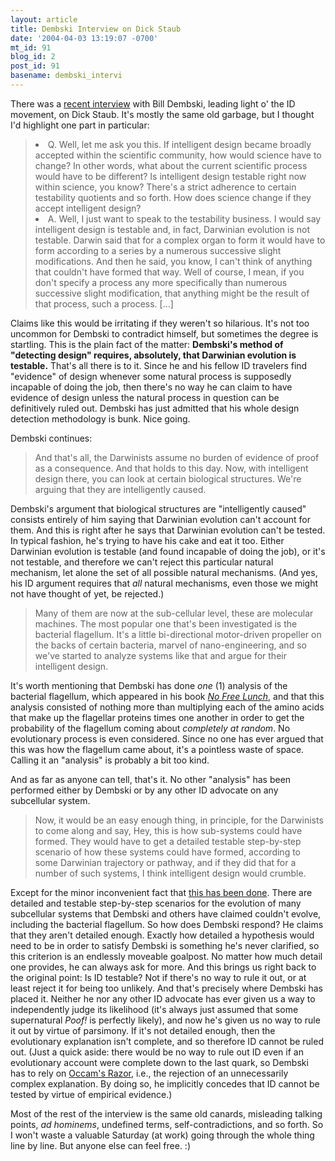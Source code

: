 ```yaml
---
layout: article
title: Dembski Interview on Dick Staub
date: '2004-04-03 13:19:07 -0700'
mt_id: 91
blog_id: 2
post_id: 91
basename: dembski_intervi
---
```

There was a <a href="http://www.dickstaub.com/culturewatch.php?record_id=628" target="new">recent interview</a> with Bill Dembski, leading light o' the ID movement, on Dick Staub.  It's mostly the same old garbage, but I thought I'd highlight one part in particular:
<blockquote><li>Q. Well, let me ask you this. If intelligent design became broadly accepted within the scientific community, how would science have to change? In other words, what about the current scientific process would have to be different? Is intelligent design testable right now within science, you know? There's a strict adherence to certain testability quotients and so forth. How does science change if they accept intelligent design?
<li>A. Well, I just want to speak to the testability business. I would say intelligent design is testable and, in fact, Darwinian evolution is not testable. Darwin said that for a complex organ to form it would have to form according to a series by a numerous successive slight modifications. And then he said, you know, I can't think of anything that couldn't have formed that way. Well of course, I mean, if you don't specify a process any more specifically than numerous successive slight modification, that anything might be the result of that process, such a process. [...]</blockquote>

Claims like this would be irritating if they weren't so hilarious.  It's not too uncommon for Dembski to contradict himself, but sometimes the degree is startling.  This is the plain fact of the matter:  <b>Dembski's method of "detecting design" requires, absolutely, that Darwinian evolution is testable.</b>  That's all there is to it.  Since he and his fellow ID travelers find "evidence" of design whenever some natural process is supposedly incapable of doing the job, then there's no way he can claim to have evidence of design unless the natural process in question can be definitively ruled out.  Dembski has just admitted that his whole design detection methodology is bunk.  Nice going.  

<!--more-->

Dembski continues:

<blockquote><p>And that's all, the Darwinists assume no burden of evidence of proof as a consequence. And that holds to this day. Now, with intelligent design there, you can look at certain biological structures. We're arguing that they are intelligently caused.</blockquote>

Dembski's argument that biological structures are "intelligently caused" consists entirely of him saying that Darwinian evolution can't account for them.  And this is right after he says that Darwinian evolution can't be tested.  In typical fashion, he's trying to have his cake and eat it too.  Either Darwinian evolution is testable (and found incapable of doing the job), or it's not testable, and therefore we can't reject this particular natural mechanism, let alone the set of all possible natural mechanisms.  (And yes, his ID argument requires that <i>all</i> natural mechanisms, even those we might not have thought of yet, be rejected.)     

<blockquote><p>Many of them are now at the sub-cellular level, these are molecular machines. The most popular one that's been investigated is the bacterial flagellum. It's a little bi-directional motor-driven propeller on the backs of certain bacteria, marvel of nano-engineering, and so we've started to analyze systems like that and argue for their intelligent design.</blockquote>

It's worth mentioning that Dembski has done <i>one</i> (1) analysis of the bacterial flagellum, which appeared in his book <a href="http://www.talkorigins.org/design/faqs/nfl/#torn" target="new"><i>No Free Lunch</i></a>, and that this analysis consisted of nothing more than multiplying each of the amino acids that make up the flagellar proteins times one another in order to get the probability of the flagellum coming about <i>completely at random</i>.  No evolutionary process is even considered.  Since no one has ever argued that this was how the flagellum came about, it's a pointless waste of space.  Calling it an "analysis" is probably a bit too kind.  

And as far as anyone can tell, that's it.  No other "analysis" has been performed either by Dembski or by any other ID advocate on any subcellular system.    

<blockquote><p> Now, it would be an easy enough thing, in principle, for the Darwinists to come along and say, Hey, this is how sub-systems could have formed. They would have to get a detailed testable step-by-step scenario of how these systems could have formed, according to some Darwinian trajectory or pathway, and if they did that for a number of such systems, I think intelligent design would crumble.</blockquote>

Except for the minor inconvenient fact that <a href="http://www.talkdesign.org/faqs/flagellum_background.html" target="new">this has been done</a>.  There are detailed and testable step-by-step scenarios for the evolution of many subcellular systems that Dembski and others have claimed couldn't evolve, including the bacterial flagellum.  So how does Dembski respond?  He claims that they aren't detailed enough.  Exactly how detailed a hypothesis would need to be in order to satisfy Dembski is something he's never clarified, so this criterion is an endlessly moveable goalpost.  No matter how much detail one provides, he can always ask for more.  And this brings us right back to the original point:  Is ID testable?  Not if there's no way to rule it out, or at least reject it for being too unlikely.  And that's precisely where Dembski has placed it.  Neither he nor any other ID advocate has ever given us a way to independently judge its likelihood (it's always just assumed that some supernatural <i>*Poof!*</i> is perfectly likely), and now he's given us no way to rule it out by virtue of parsimony.  If it's not detailed enough, then the evolutionary explanation isn't complete, and so therefore ID cannot be ruled out.  (Just a quick aside: there would be no way to rule out ID even if an evolutionary account were complete down to the last quark, so Dembski has to rely on <a href="http://pespmc1.vub.ac.be/ASC/OCCAM'_RAZOR.html" target="new">Occam's Razor</a>, i.e., the rejection of an unnecessarily complex explanation.  By doing so, he implicitly concedes that ID cannot be tested by virtue of empirical evidence.) 

<p>Most of the rest of the interview is the same old canards, misleading talking points, <i>ad hominems</I>, undefined terms, self-contradictions, and so forth.  So I won't waste a valuable Saturday (at work) going through the whole thing line by line.  But anyone else can feel free.  :)    
